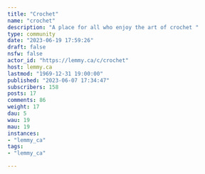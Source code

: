 ```yaml
---
title: "Crochet" 
name: "crochet"
description: "A place for all who enjoy the art of crochet "
type: community
date: "2023-06-19 17:59:26"
draft: false
nsfw: false
actor_id: "https://lemmy.ca/c/crochet"
host: lemmy.ca
lastmod: "1969-12-31 19:00:00"
published: "2023-06-07 17:34:47"
subscribers: 158
posts: 17
comments: 86
weight: 17
dau: 5
wau: 19
mau: 19
instances:
- "lemmy_ca"
tags: 
- "lemmy_ca"

---
```

